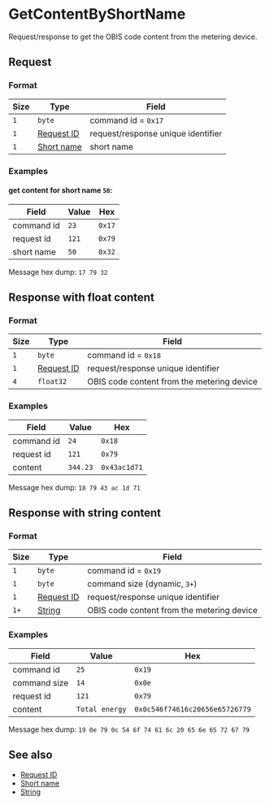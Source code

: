 # GetContentByShortName

Request/response to get the OBIS code content from the metering device.


## Request

### Format

| Size | Type                                 | Field                              |
| ---- | ------------------------------------ | ---------------------------------- |
| `1`  | `byte`                               | command id = `0x17`                |
| `1`  | [Request ID](../types.md#request-id) | request/response unique identifier |
| `1`  | [Short name](../types.md#short-name) | short name                         |

### Examples

#### get content for short name `50`:

| Field      | Value | Hex    |
| ---------- | ----- | ------ |
| command id | `23`  | `0x17` |
| request id | `121` | `0x79` |
| short name | `50`  | `0x32` |

Message hex dump: `17 79 32`


## Response with float content

### Format

| Size | Type                                 | Field                                      |
| ---- | ------------------------------------ | ------------------------------------------ |
| `1`  | `byte`                               | command id = `0x18`                        |
| `1`  | [Request ID](../types.md#request-id) | request/response unique identifier         |
| `4`  | `float32`                            | OBIS code content from the metering device |

### Examples

| Field      | Value    | Hex          |
| ---------- | -------- | ------------ |
| command id | `24`     | `0x18`       |
| request id | `121`    | `0x79`       |
| content    | `344.23` | `0x43ac1d71` |

Message hex dump: `18 79 43 ac 1d 71`


## Response with string content

### Format

| Size | Type                                 | Field                                      |
| ---- | ------------------------------------ | ------------------------------------------ |
| `1`  | `byte`                               | command id = `0x19`                        |
| `1`  | `byte`                               | command size (dynamic, `3+`)               |
| `1`  | [Request ID](../types.md#request-id) | request/response unique identifier         |
| `1+` | [String](../types.md#string)         | OBIS code content from the metering device |

### Examples

| Field        | Value          | Hex                            |
| ------------ | -------------- | ------------------------------ |
| command id   | `25`           | `0x19`                         |
| command size | `14`           | `0x0e`                         |
| request id   | `121`          | `0x79`                         |
| content      | `Total energy` | `0x0c546f74616c20656e65726779` |

Message hex dump: `19 0e 79 0c 54 6f 74 61 6c 20 65 6e 65 72 67 79`


## See also

* [Request ID](../types.md#request-id)
* [Short name](../types.md#short-name)
* [String](../types.md#string)
